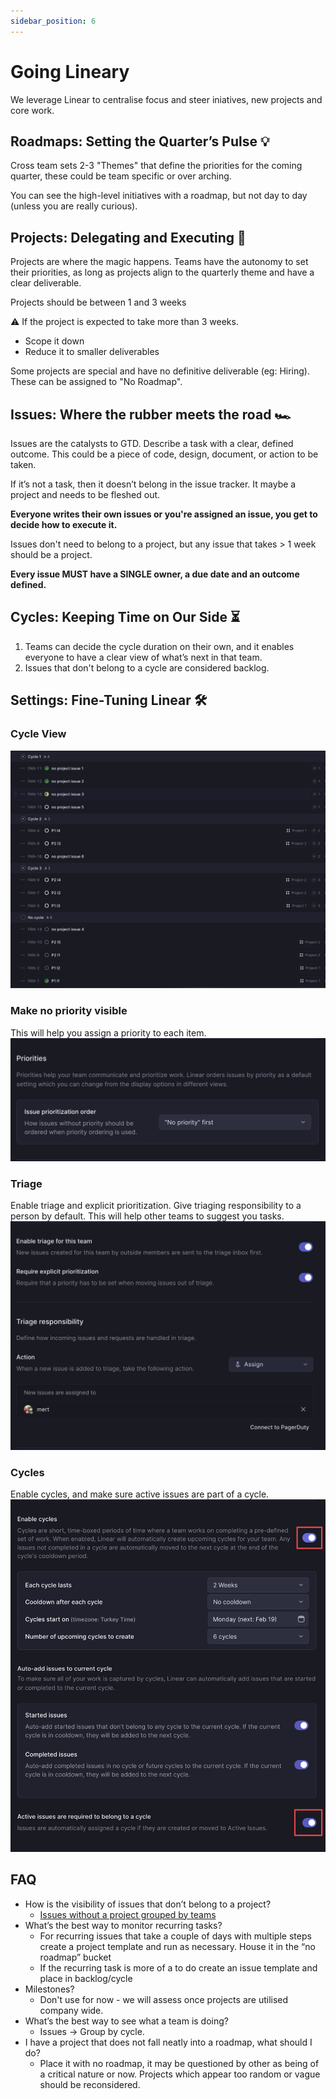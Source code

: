 ```yaml
---
sidebar_position: 6
---
```


# Going Lineary
We leverage Linear to centralise focus and steer iniatives, new projects and core work.

## Roadmaps: Setting the Quarter’s Pulse 💡
Cross team sets 2-3 "Themes" that define the priorities for the coming quarter, these could be team specific or over arching.

You can see the high-level initiatives with a roadmap, but not day to day (unless you are really curious).

## Projects: Delegating and Executing 🎯
Projects are where the magic happens. Teams have the autonomy to set their priorities, as long as projects align to the quarterly theme and have a clear deliverable.

Projects should be between 1 and 3 weeks

⚠️ If the project is expected to take more than 3 weeks.
- Scope it down
- Reduce it to smaller deliverables

Some projects are special and have no definitive deliverable (eg: Hiring). These can be assigned to "No Roadmap".

## Issues: Where the rubber meets the road 🏎️
Issues are the catalysts to GTD. Describe a task with a clear, defined outcome. This could be a piece of code, design, document, or action to be taken.

If it’s not a task, then it doesn’t belong in the issue tracker. It maybe a project and needs to be fleshed out.

**Everyone writes their own issues or you're assigned an issue, you get to decide how to execute it.**

Issues don't need to belong to a project, but any issue that takes > 1 week should be a project.

**Every issue MUST have a SINGLE owner, a due date and an outcome defined.**


## Cycles: Keeping Time on Our Side ⏳
1. Teams can decide the cycle duration on their own, and it enables everyone to have a clear view of what’s next in that team.
2. Issues that don't belong to a cycle are considered backlog.


## Settings: Fine-Tuning Linear 🛠

### Cycle View
![Cycle View](img/linear.png)

### Make no priority visible
This will help you assign a priority to each item.
![Prioritize Tasks](img/linear1.png)

### Triage
Enable triage and explicit prioritization. Give triaging responsibility to a person by default. This will help other teams to suggest you tasks.
![Enable Triage](img/linear2.png)

### Cycles
Enable cycles, and make sure active issues are part of a cycle.
![Activate Cycles](img/linear3.png)


## FAQ

- How is the visibility of issues that don’t belong to a project?
    - [Issues without a project grouped by teams](https://linear.app/gitstart/view/f4946958-dae4-4a47-93e7-e2b6f6af5f18?layout=list&ordering=priority&grouping=team&showCompletedIssues=week&showSubIssues=true)
- What’s the best way to monitor recurring tasks?
    - For recurring issues that take a couple of days with multiple steps create a project template and run as necessary. House it in the “no roadmap” bucket
    - If the recurring task is more of a to do create an issue template and place in backlog/cycle
- Milestones?
    - Don't use for now - we will assess once projects are utilised company wide.
- What’s the best way to see what a team is doing?
    - Issues → Group by cycle.
- I have a project that does not fall neatly into a roadmap, what should I do?
    - Place it with no roadmap, it may be questioned by other as being of a critical nature or now. Projects which appear too random or vague should be reconsidered.
